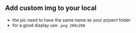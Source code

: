 ## Add custom img to your local

* the pic need to have the same name as your prjoect folder 
* for a good display use `.png 200x200`